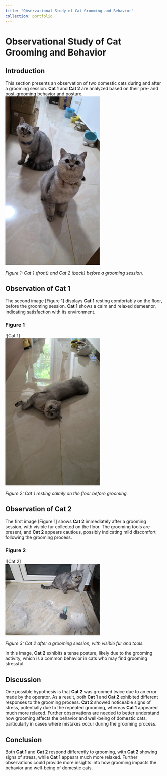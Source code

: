 ```yaml
---
title: "Observational Study of Cat Grooming and Behavior"
collection: portfolio
---
```



# Observational Study of Cat Grooming and Behavior

## Introduction

This section presents an observation of two domestic cats during and after a grooming session. **Cat 1** and **Cat 2** are analyzed based on their pre- and post-grooming behavior and posture. <br/><img src='/files/7491729111491_.pic.jpg' width="300">

*Figure 1: Cat 1 (front) and Cat 2 (back) before a grooming session.*

## Observation of Cat 1

The second image [Figure 1] displays **Cat 1** resting comfortably on the floor, before the grooming session. **Cat 1** shows a calm and relaxed demeanor, indicating satisfaction with its environment.

### Figure 1

![Cat 1]<br/><img src='/images/cat1.jpg' width="300">

*Figure 2: Cat 1 resting calmly on the floor before grooming.*

## Observation of Cat 2

The first image [Figure 1] shows **Cat 2** immediately after a grooming session, with visible fur collected on the floor. The grooming tools are present, and **Cat 2** appears cautious, possibly indicating mild discomfort following the grooming process.

### Figure 2

![Cat 2]<br/><img src='/images/cat2.jpg' width="300">

*Figure 3: Cat 2 after a grooming session, with visible fur and tools.*

In this image, **Cat 2** exhibits a tense posture, likely due to the grooming activity, which is a common behavior in cats who may find grooming stressful.


## Discussion

One possible hypothesis is that **Cat 2** was groomed twice due to an error made by the operator. As a result, both **Cat 1** and **Cat 2** exhibited different responses to the grooming process. **Cat 2** showed noticeable signs of stress, potentially due to the repeated grooming, whereas **Cat 1** appeared much more relaxed. Further observations are needed to better understand how grooming affects the behavior and well-being of domestic cats, particularly in cases where mistakes occur during the grooming process.

## Conclusion

Both **Cat 1** and **Cat 2** respond differently to grooming, with **Cat 2** showing signs of stress, while **Cat 1** appears much more relaxed. Further observations could provide more insights into how grooming impacts the behavior and well-being of domestic cats.
